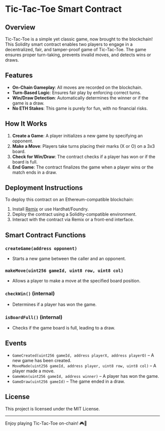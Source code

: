 # Tic-Tac-Toe Smart Contract

## Overview
Tic-Tac-Toe is a simple yet classic game, now brought to the blockchain! This Solidity smart contract enables two players to engage in a decentralized, fair, and tamper-proof game of Tic-Tac-Toe. The game ensures proper turn-taking, prevents invalid moves, and detects wins or draws.

## Features
- **On-Chain Gameplay**: All moves are recorded on the blockchain.
- **Turn-Based Logic**: Ensures fair play by enforcing correct turns.
- **Win/Draw Detection**: Automatically determines the winner or if the game is a draw.
- **No ETH Stakes**: This game is purely for fun, with no financial risks. 
 
## How It Works
1. **Create a Game**: A player initializes a new game by specifying an opponent. 
2. **Make a Move**: Players take turns placing their marks (X or O) on a 3x3 board.
3. **Check for Win/Draw**: The contract checks if a player has won or if the board is full. 
4. **End Game**: The contract finalizes the game when a player wins or the match ends in a draw.

## Deployment Instructions 
To deploy this contract on an Ethereum-compatible blockchain: 

1. Install [Remix](https://remix.ethereum.org/) or use Hardhat/Foundry.
2. Deploy the contract using a Solidity-compatible environment.
3. Interact with the contract via Remix or a front-end interface.

## Smart Contract Functions
### `createGame(address opponent)`
- Starts a new game between the caller and an opponent.

### `makeMove(uint256 gameId, uint8 row, uint8 col)`
- Allows a player to make a move at the specified board position.

### `checkWin()` (internal)
- Determines if a player has won the game.

### `isBoardFull()` (internal)
- Checks if the game board is full, leading to a draw.

## Events
- `GameCreated(uint256 gameId, address playerX, address playerO)` – A new game has been created.
- `MoveMade(uint256 gameId, address player, uint8 row, uint8 col)` – A player made a move.
- `GameWon(uint256 gameId, address winner)` – A player has won the game.
- `GameDraw(uint256 gameId)` – The game ended in a draw.

## License
This project is licensed under the MIT License.

---

Enjoy playing Tic-Tac-Toe on-chain! 🎮🚀

